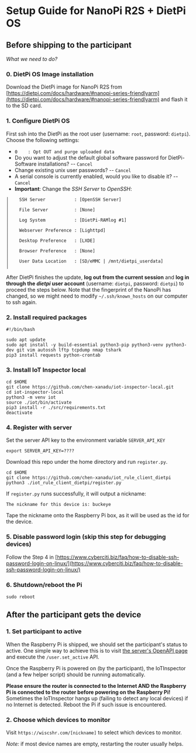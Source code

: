 # Setup Guide for NanoPi R2S + DietPi OS

## Before shipping to the participant

*What we need to do?*
### 0. DietPi OS Image installation

Download the DietPi image for NanoPi R2S from [https://dietpi.com/docs/hardware/#nanopi-series-friendlyarm](https://dietpi.com/docs/hardware/#nanopi-series-friendlyarm) and flash it to the SD card.


### 1. Configure DietPi OS

First ssh into the DietPi as the root user (username: `root`, password: `dietpi`). Choose the following settings:

- `0    : Opt OUT and purge uploaded data`
- Do you want to adjust the default global software password for DietPi-Software installations? -- `Cancel` 
- Change existing unix user passwords? -- `Cancel`
- A serial console is currently enabled, would you like to disable it? -- `Cancel`
- **Important**: Change the  *SSH Server* to *OpenSSH*:
```
│    SSH Server           : [OpenSSH Server]                                   │
│    File Server          : [None]                                             │
│    Log System           : [DietPi-RAMlog #1]                                 │
│    Webserver Preference : [Lighttpd]                                         │
│    Desktop Preference   : [LXDE]                                             │
│    Browser Preference   : [None]                                             │
│    User Data Location   : [SD/eMMC | /mnt/dietpi_userdata]                   │
```

After DietPi finishes the update, **log out from the current session** and **log in through the *dietpi* user account** (username: `dietpi`, password: `dietpi`) to proceed the steps below. Note that the fingerprint of the NanoPi has changed, so we might need to modify `~/.ssh/known_hosts` on our computer to ssh again.




### 2. Install required packages

```shell
#!/bin/bash

sudo apt update
sudo apt install -y build-essential python3-pip python3-venv python3-dev git vim autossh lftp tcpdump nmap tshark
pip3 install requests python-crontab
```

### 3. Install IoT Inspector local
```shell
cd $HOME
git clone https://github.com/chen-xanadu/iot-inspector-local.git
cd iot-inspector-local
python3 -m venv iot
source ./iot/bin/activate
pip3 install -r ./src/requirements.txt
deactivate
```

### 4. Register with server

Set the server API key to the environment variable `SERVER_API_KEY`
```shell
export SERVER_API_KEY=????
```

Download this repo under the home directory and run `register.py`.
```shell
cd $HOME
git clone https://github.com/chen-xanadu/iot_rule_client_dietpi
python3 ./iot_rule_client_dietpi/register.py
```
If `register.py` runs successfully, it will output a nickname:
```
The nickname for this device is: buckeye
```
Tape the nickname onto the Raspberry Pi box, as it will be used as the id for the device.


### 5. Disable password login (skip this step for debugging devices)

Follow the Step 4 in [https://www.cyberciti.biz/faq/how-to-disable-ssh-password-login-on-linux/](https://www.cyberciti.biz/faq/how-to-disable-ssh-password-login-on-linux/)


### 6. Shutdown/reboot the Pi
```shell
sudo reboot
```



## After the participant gets the device

### 1. Set participant to active

When the Raspberry Pi is shipped, we should set the participant's status to active. One simple way to achieve this is to visit [the server's OpenAPI page](https://wiscshr.com/docs#/default/set_active_user_set_active_post) and execute the `/user.set_active` API.

Once the Raspberry Pi is powered on (by the participant), the IoTInspector (and a few helper script) should be running automatically.

**Please ensure the router is connected to the Internet AND the Raspberry Pi is connected to the router before powering on the Raspberry Pi!**  Sometimes the IoTInspector hangs up (failing to detect any local devices) if no Internet is detected. Reboot the Pi if such issue is encountered.

### 2. Choose which devices to monitor



Visit `https://wiscshr.com/[nickname]` to select which devices to monitor.

*Note:* if most device names are empty, restarting the router usually helps. 
